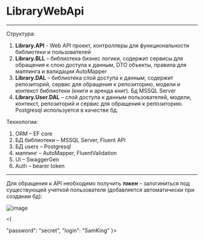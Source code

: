 # LibraryWebApi
***
 Структура:
1. **Library.API** - Web API проект, контроллеры для функциональности библиотеки и пользователей
2. **Library.BLL** – библиотека бизнес логики, содержит сервисы для обращения к слою доступа к данным, DTO объекты, правила для маппинга и валидации AutoMapper
3. **Library.DAL** – библиотека слой доступа к данным, содержит репозиторий, сервис для обращения к репозиторию, модели и контекст библиотеки (книги и аренда книг). Бд MSSQL Server
4. **Library.User.DAL** – слой доступа к данным пользователей, модели, контекст, репозиторий и сервис для обращения к репозиторию. Postgresql используется в качестве бд.
 
 Технологии:
1. ORM – EF core
2. БД библиотеки – MSSQL Server, Fluent API
3. БД users – Postgresql
4. маппинг – AutoMapper, FluentValidation
5. UI – SwaggerGen
6. Auth – bearer token

***
Для обращения к API необходимо получить ***токен*** – залогиниться под существующей учеткой пользователя (добавляется автоматически при создании бд):

![image](https://user-images.githubusercontent.com/32098170/226669011-5615fcb3-a5d9-4cdc-bc58-baafdd35e13e.png)

    <{
  "password": "secret",
  "login": "SamKing"
    }>
